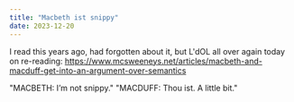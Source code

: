 ```yaml
---
title: "Macbeth ist snippy"
date: 2023-12-20
---
```


I read this years ago, had forgotten about it, but L'dOL all over again today on re-reading: https://www.mcsweeneys.net/articles/macbeth-and-macduff-get-into-an-argument-over-semantics  

"MACBETH: I’m not snippy."
"MACDUFF: Thou ist. A little bit."